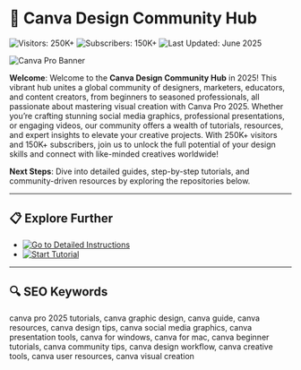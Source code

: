 # 🎨 Canva Design Community Hub  

![Visitors: 250K+](https://img.shields.io/badge/Visitors-250K+-ff9f43) ![Subscribers: 150K+](https://img.shields.io/badge/Subscribers-150K+-6ab04c) ![Last Updated: June 2025](https://img.shields.io/badge/Last_Updated-June_2025-3498db)  

![Canva Pro Banner](https://content-management-files.canva.com/1c13d213-d8c5-4e8f-aaf7-e565216bd6d7/og_image_free.png)  

**Welcome**: Welcome to the **Canva Design Community Hub** in 2025! This vibrant hub unites a global community of designers, marketers, educators, and content creators, from beginners to seasoned professionals, all passionate about mastering visual creation with Canva Pro 2025. Whether you’re crafting stunning social media graphics, professional presentations, or engaging videos, our community offers a wealth of tutorials, resources, and expert insights to elevate your creative projects. With 250K+ visitors and 150K+ subscribers, join us to unlock the full potential of your design skills and connect with like-minded creatives worldwide!  

**Next Steps**: Dive into detailed guides, step-by-step tutorials, and community-driven resources by exploring the repositories below.  

---

## 📋 Explore Further  

- [![Go to Detailed Instructions](https://img.shields.io/badge/Go_to_Detailed_Instructions-NOW-blueviolet)](https://github.com/Free-Canva-Design-Community/.github)  
- [![Start Tutorial](https://img.shields.io/badge/Start_Tutorial-NOW-blueviolet)](https://github.com/Free-Canva-Design-Community/Free-Canva-Pro-Design-Hub)  

---

## 🔍 SEO Keywords  

canva pro 2025 tutorials, canva graphic design, canva guide, canva resources, canva design tips, canva social media graphics, canva presentation tools, canva for windows, canva for mac, canva beginner tutorials, canva community tips, canva design workflow, canva creative tools, canva user resources, canva visual creation
